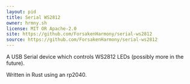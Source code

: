 ```yaml
---
layout: pid
title: Serial WS2812
owner: hrmny.sh
license: MIT OR Apache-2.0
site: https://github.com/ForsakenHarmony/serial-ws2812
source: https://github.com/ForsakenHarmony/serial-ws2812
---
```


A USB Serial device which controls WS2812 LEDs (possibly more in the future).

Written in Rust using an rp2040.

